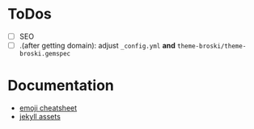 # ToDos

- [ ] SEO
- [ ] .(after getting domain): adjust `_config.yml` **and** `theme-broski/theme-broski.gemspec`

# Documentation

- [emoji cheatsheet](http://www.webpagefx.com/tools/emoji-cheat-sheet/)
- [jekyll assets](https://github.com/jekyll/jekyll-assets)
